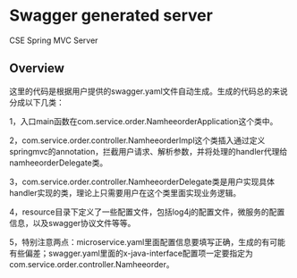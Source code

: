 # Swagger generated server

CSE Spring MVC Server


## Overview
这里的代码是根据用户提供的swagger.yaml文件自动生成。生成的代码总的来说分成以下几类：

1，入口main函数在com.service.order.NamheeorderApplication这个类中。

2，com.service.order.controller.NamheeorderImpl这个类插入通过定义springmvc的annotation，拦截用户请求、解析参数，并将处理的handler代理给namheeorderDelegate类。

3，com.service.order.controller.NamheeorderDelegate类是用户实现具体handler实现的类，理论上只需要用户在这个类里面实现业务逻辑。


4，resource目录下定义了一些配置文件，包括log4j的配置文件，微服务的配置信息，以及swagger协议文件等等。

5，特别注意两点：microservice.yaml里面配置信息要填写正确，生成的有可能有些偏差；swagger.yaml里面的x-java-interface配置项一定要指定为com.service.order.controller.Namheeorder。
